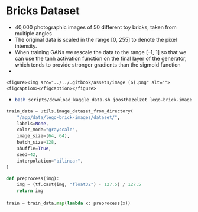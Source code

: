 # Bricks Dataset

* 40,000 photographic images of 50 different toy bricks, taken from multiple angles
* The original data is scaled in the range \[0, 255] to denote the pixel intensity.&#x20;
* When training GANs we rescale the data to the range \[–1, 1] so that we can use the tanh activation function on the final layer of the generator, which tends to provide stronger gradients than the sigmoid function
*

    <figure><img src="../../.gitbook/assets/image (6).png" alt=""><figcaption></figcaption></figure>
* ```bash
  bash scripts/download_kaggle_data.sh joosthazelzet lego-brick-images
  ```

```python
train_data = utils.image_dataset_from_directory(
    "/app/data/lego-brick-images/dataset/",
    labels=None,
    color_mode="grayscale",
    image_size=(64, 64),
    batch_size=128,
    shuffle=True,
    seed=42,
    interpolation="bilinear",
)
```

```python
def preprocess(img):
    img = (tf.cast(img, "float32") - 127.5) / 127.5
    return img

train = train_data.map(lambda x: preprocess(x))
```
